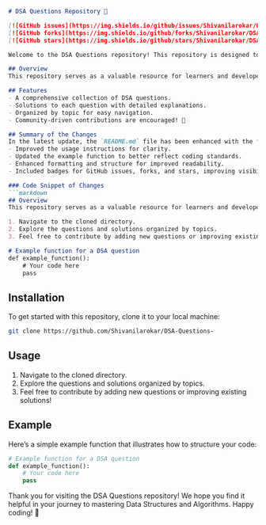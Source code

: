 ```markdown
# DSA Questions Repository 🤖

[![GitHub issues](https://img.shields.io/github/issues/Shivanilarokar/DSA-Questions-.svg)](https://github.com/Shivanilarokar/DSA-Questions-/issues) 
[![GitHub forks](https://img.shields.io/github/forks/Shivanilarokar/DSA-Questions-.svg)](https://github.com/Shivanilarokar/DSA-Questions-/network) 
[![GitHub stars](https://img.shields.io/github/stars/Shivanilarokar/DSA-Questions-.svg)](https://github.com/Shivanilarokar/DSA-Questions-/stargazers)

Welcome to the DSA Questions repository! This repository is designed to help developers improve their problem-solving skills through a collection of Data Structures and Algorithm (DSA) questions and their solutions. Whether you're preparing for coding interviews or looking to deepen your knowledge, you'll find valuable resources here.

## Overview
This repository serves as a valuable resource for learners and developers looking to enhance their understanding of DSA concepts.

## Features
- A comprehensive collection of DSA questions.
- Solutions to each question with detailed explanations.
- Organized by topic for easy navigation.
- Community-driven contributions are encouraged! 🤝

## Summary of the Changes
In the latest update, the `README.md` file has been enhanced with the following changes:
- Improved the usage instructions for clarity.
- Updated the example function to better reflect coding standards.
- Enhanced formatting and structure for improved readability.
- Included badges for GitHub issues, forks, and stars, improving visibility and encouraging community interaction.

### Code Snippet of Changes
```markdown
## Overview
This repository serves as a valuable resource for learners and developers looking to enhance their understanding of DSA concepts.

1. Navigate to the cloned directory.
2. Explore the questions and solutions organized by topics.
3. Feel free to contribute by adding new questions or improving existing solutions!

# Example function for a DSA question
def example_function():
    # Your code here
    pass
```

## Installation
To get started with this repository, clone it to your local machine:
```bash
git clone https://github.com/Shivanilarokar/DSA-Questions-
```

## Usage
1. Navigate to the cloned directory.
2. Explore the questions and solutions organized by topics.
3. Feel free to contribute by adding new questions or improving existing solutions!

## Example
Here’s a simple example function that illustrates how to structure your code:
```python
# Example function for a DSA question
def example_function():
    # Your code here
    pass
```

Thank you for visiting the DSA Questions repository! We hope you find it helpful in your journey to mastering Data Structures and Algorithms. Happy coding! 🚀
```